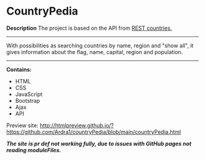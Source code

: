 # CountryPedia

**Description**
The project is based on the API from [REST countries.](https://restcountries.com/)
<hr>
With possibilities as searching countries by name, region and "show all", it gives information about the flag, name, capital, region and population. 
<hr>


**Contains:**
- HTML
- CSS
- JavaScript
- Bootstrap
- Ajax
- API

Preview site: http://htmlpreview.github.io/?https://github.com/Ardra1/countryPedia/blob/main/countryPedia.html

***The site is pr def not working fully, due to issues with GitHub pages not reading moduleFiles.***
